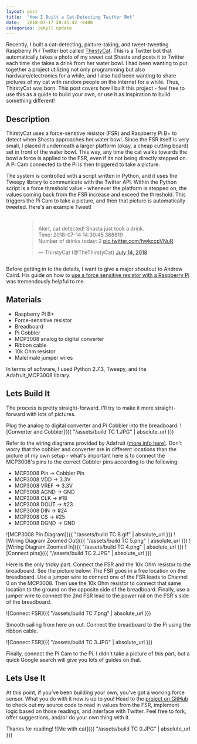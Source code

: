 ```yaml
---
layout: post
title:  "How I Built a Cat-Detecting Twitter Bot"
date:   2018-07-17 20:45:42 -0400
categories: jekyll update
---
```


Recently, I built a cat-detecting, picture-taking, and tweet-tweeting Raspberry Pi / Twitter bot called [ThirstyCat][thirsty-cat]. This is a Twitter bot that automatically takes a photo of my sweet cat Shasta and posts it to Twitter each time she takes a drink from her water bowl. I had been wanting to put together a project utilizing not only programming but also hardware/electronics for a while, and I also had been wanting to share pictures of my cat with random people on the Internet for a while. Thus, ThirstyCat was born. This post covers how I built this project - feel free to use this as a guide to build your own, or use it as inspiration to build something different!

## Description
ThirstyCat uses a force-senstive resistor (FSR) and Raspberry Pi B+ to detect when Shasta approaches her water bowl. Since the FSR itself is very small, I placed it underneath a larger platform (okay, a cheap cutting board) set in front of the water bowl. This way, any time the cat walks towards the bowl a force is applied to the FSR, even if its not being directly stepped on. A Pi Cam connected to the Pi is then triggered to take a picture.

The system is controlled with a script written in Python, and it uses the Tweepy library to communicate with the Twitter API. Within the Python script is a force threshold value - whenever the platform is stepped on, the values coming back from the FSR increase and exceed the threshold. This triggers the Pi Cam to take a picture, and then that picture is automatically tweeted. Here's an example Tweet!

<div style = "display:flex; justify-content:center;">
<blockquote class="twitter-tweet" data-lang="en"><p lang="en" dir="ltr">Alert, cat detected! Shasta just took a drink.<br>Time:  2018-07-14 14:30:45.368819<br>Number of drinks today:  2 <a href="https://t.co/hwkccpVNuR">pic.twitter.com/hwkccpVNuR</a></p>&mdash; ThirstyCat (@TheThirstyCat) <a href="https://twitter.com/TheThirstyCat/status/1018201202738257920?ref_src=twsrc%5Etfw">July 14, 2018</a></blockquote>
<script async src="https://platform.twitter.com/widgets.js" charset="utf-8"></script>
</div>

Before getting in to the details, I want to give a major shoutout to Andrew Caird. His guide on how to [use a force sensitive resistor with a Raspberry Pi][fsr-guide] was tremendously helpful to me.

## Materials
* Raspberry Pi B+
* Force-sensitive resistor
* Breadboard
* Pi Cobbler
* MCP3008 analog to digital converter
* Ribbon cable
* 10k Ohm resistor
* Male/male jumper wires

In terms of software, I used Python 2.7.3, Tweepy, and the Adafruit_MCP3008 library. 

## Lets Build It
The process is pretty straight-forward. I'll try to make it more straight-forward with lots of pictures.

Plug the analog to digital converter and Pi Cobbler into the breadboard.
![Converter and Cobbler]({{ "/assets/build TC 1.JPG" | absolute_url }})

Refer to the wiring diagrams provided by Adafruit ([more info here)][adafruit-page]. Don't worry that the cobbler and converter are in different locations than the picture of my own setup - what's important here is to connect the MCP3008's pins to the correct Cobbler pins according to the following:
* MCP3008 Pin -> Cobbler Pin
* MCP3008 VDD -> 3.3V 
* MCP3008 VREF -> 3.3V 
* MCP3008 AGND -> GND 
* MCP3008 CLK -> #18 
* MCP3008 DOUT -> #23 
* MCP3008 DIN -> #24 
* MCP3008 CS -> #25 
* MCP3008 DGND -> GND 

![MCP3008 Pin Diagram]({{ "/assets/build TC 8.gif" | absolute_url }})
![Wiring Diagram Zoomed Out]({{ "/assets/build TC 5.png" | absolute_url }})
![Wiring Diagram Zoomed In]({{ "/assets/build TC 4.png" | absolute_url }})
![Connect pins]({{ "/assets/build TC 2.JPG" | absolute_url }})

Here is the only tricky part. Connect the FSR and the 10k Ohm resistor to the breadboard. See the picture below:  The FSR goes in a free location on the breadboard. Use a jumper wire to connect one of the FSR leads to Channel 0 on the MCP3008. Then use the 10k Ohm resistor to connect that same location to the ground on the opposite side of the breadboard. Finally, use a jumper wire to connect the 2nd FSR lead to the power rail on the FSR's side of the breadboard.

![Connect FSR]({{ "/assets/build TC 7.png" | absolute_url }})

Smooth sailing from here on out. Connect the breadboard to the Pi using the ribbon cable. 

![Connect FSR]({{ "/assets/build TC 3.JPG" | absolute_url }})

Finally, connect the Pi Cam to the Pi. I didn't take a picture of this part, but a quick Google search will give you lots of guides on that.


## Lets Use It
At this point, if you've been building your own, you've got a working force sensor. What you do with it now is up to you! Head to the [project on GitHub][github-page] to check out my source code to read in values from the FSR, implement logic based on those readings, and interface with Twitter. Feel free to fork, offer suggestions, and/or do your own thing with it. 

Thanks for reading!
![Me with cat]({{ "/assets/build TC 0.JPG" | absolute_url }})

[thirsty-cat]: https://twitter.com/TheThirstyCat
[fsr-guide]: https://acaird.github.io/computers/2015/01/07/raspberry-pi-fsr
[adafruit-page]: https://learn.adafruit.com/reading-a-analog-in-and-controlling-audio-volume-with-the-raspberry-pi/connecting-the-cobbler-to-a-mcp3008
[github-page]: https://github.com/timothy-johnston/ThirstyCat/blob/master/scratchinCat.py
